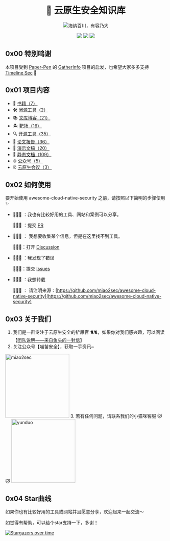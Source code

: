 <p align="center">
  <h1 align="center">🐳 云原生安全知识库</h1>
</p>

<p align="center">
  <img src="https://readme-typing-svg.demolab.com/?lines=海纳百川，有容乃大&font=Fira%20Code&center=true&width=380&height=50&duration=4000&pause=1000" alt="海纳百川，有容乃大">
</p>

<p align="center">
 <img src="https://img.shields.io/github/issues/miao2sec/awesome-cloud-native-security" />
 <img src="https://img.shields.io/github/forks/miao2sec/awesome-cloud-native-security" />
 <img src="https://img.shields.io/github/stars/miao2sec/awesome-cloud-native-security" />
</p>

## 0x00 特别鸣谢

本项目受到 [Paper-Pen](https://github.com/Paper-Pen) 的 [GatherInfo](https://github.com/Paper-Pen/GatherInfo) 项目的启发，也希望大家多多支持 [Timeline Sec](https://github.com/TimelineSec) 💖

## 0x01 项目内容

- 📖 [书籍（7）](./书籍/README.md)
- 🛠️ [闭源工具（2）](./闭源工具/README.md)
- 📚 [文库博客（21）](./文库博客/README.md)
- 🏝 [靶场（16）](./靶场/README.md)
- 🔍 [开源工具（35）](./开源工具/README.md)
- 📑 [论文报告（36）](./论文报告/README.md)
- 🥸 [演示文稿（20）](./演示文稿/README.md)
- 📜 [静态文档（109）](./静态文档/README.md)
- 🌐 [公众号（5）](./公众号/README.md)
- ⏰ [云原生会议（3）](./会议/README.md)

## 0x02 如何使用

要开始使用 awesome-cloud-native-security 之前，请按照以下简明的步骤使用 ✨

- 🙋🏻‍♀️ ：我也有比较好用的工具、网站和案例可以分享。

    💁🏻‍♀️ ：提交 [PR](https://github.com/miao2sec/awesome-cloud-native-security/pulls)

- 🙋🏻‍♀️ ： 我想要收集某个信息，但是在这里找不到工具。

    💁🏻‍♀️：打开 [Discussion](https://github.com/miao2sec/awesome-cloud-native-security/discussions)

- 🙋🏻‍♀️ ：我发现了错误

    💁🏻‍♀️：提交 [Issues](https://github.com/miao2sec/awesome-cloud-native-security/issues)

- 🙋🏻‍♀️ ：我想转载

    💁🏻‍♀️ ： 请注明来源：[https://github.com/miao2sec/awesome-cloud-native-security](https://github.com/miao2sec/awesome-cloud-native-security)

## 0x03 关于我们

1. 我们是一群专注于云原生安全的铲屎官 🐈🐈，如果你对我们感兴趣，可以阅读【[团队说明——来自鱼头的一封信](https://mp.weixin.qq.com/s/Jvwqpg0Z9-A4lyNXGjPkWw)】
2. 关注公众号【喵苗安全】，获取一手资讯~
  <img src="./images/miao2sec.jpg" alt="miao2sec" style="width:200px; height:auto;" />
3. 若有任何问题，请联系我们的小猫咪客服 🐱🐱
<img src="./images/yunduo.jpeg" alt="yunduo" style="width:200px; height:auto;" />

## 0x04 Star曲线

如果你也有比较好用的工具或网站并且愿意分享，欢迎起来一起交流～

如觉得有帮助，可以给个star支持一下，多谢！

[![Stargazers over time](https://starchart.cc/miao2sec/awesome-cloud-native-security.svg?variant=adaptive)](https://starchart.cc/miao2sec/awesome-cloud-native-security)
